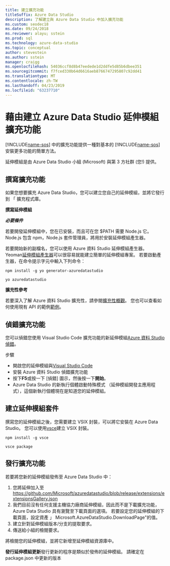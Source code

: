 ```yaml
---
title: 建立擴充功能
titleSuffix: Azure Data Studio
description: 了解建立與 Azure Data Studio 中加入擴充功能
ms.custom: seodec18
ms.date: 09/24/2018
ms.reviewer: alayu; sstein
ms.prod: sql
ms.technology: azure-data-studio
ms.topic: conceptual
author: stevestein
ms.author: sstein
manager: craigg
ms.openlocfilehash: 54036ccf8d8b47eedede1d2ddfe5d85b6dbee351
ms.sourcegitcommit: f7fced330b64d6616aeb8766747295807c92dd41
ms.translationtype: MT
ms.contentlocale: zh-TW
ms.lasthandoff: 04/23/2019
ms.locfileid: "63237710"
---
```

# <a name="extend-the-functionality-by-creating-azure-data-studio-extensions"></a>藉由建立 Azure Data Studio 延伸模組擴充功能

[!INCLUDE[name-sos](../includes/name-sos-short.md)] 中的擴充功能提供一種對基本的 [!INCLUDE[name-sos](../includes/name-sos-short.md)] 安裝更多功能的簡單方法。

延伸模組是由 Azure Data Studio 小組 (Microsoft) 與第 3 方社群 (您!) 提供。


## <a name="author-an-extension"></a>撰寫擴充功能

如果您想要擴充 Azure Data Studio，您可以建立您自己的延伸模組，並將它發行到 「 擴充程式庫。

**撰寫延伸模組**

***必要條件***

若要開發延伸模組中，您在已安裝，而且可在您 $PATH 需要 Node.js 它。 Node.js 包含 npm，Node.js 套件管理員，將用於安裝延伸模組產生器。

若要開始新的副檔名，您可以使用 Azure 資料 Studio 延伸模組產生器。 Yeoman[延伸模組產生器](https://www.npmjs.com/package/generator-azuredatastudio)可以很容易就能建立簡單的延伸模組專案。 若要啟動產生器，在命令提示字元中輸入下列命令：

`npm install -g yo generator-azuredatastudio`

`yo azuredatastudio`


**擴充性參考**

若要深入了解 Azure 資料 Studio 擴充性，請參閱[擴充性概觀](extensibility.md)。 您也可以查看如何使用現有 API 的範例[範例](https://github.com/Microsoft/azuredatastudio/tree/master/samples)。


## <a name="debug-an-extension"></a>偵錯擴充功能

您可以偵錯您使用 Visual Studio Code 擴充功能的新延伸模組[Azure 資料 Studio 偵錯](https://github.com/kevcunnane/sqlops-debug)。

步驟
- 開啟您的延伸模組與[Visual Studio Code](https://code.visualstudio.com/)
- 安裝 Azure 資料 Studio 偵錯擴充功能
- 按下**F5**或按一下 [偵錯] 圖示，然後按一下**開始**。
- Azure Data Studio 的新執行個體啟動特殊模式 （延伸模組開發主應用程式），這個新執行個體現在是知道您的延伸模組。


## <a name="create-an-extension-package"></a>建立延伸模組套件

撰寫您的延伸模組之後，您需要建立 VSIX 封裝，可以將它安裝在 Azure Data Studio。 您可以使用[vsce](https://github.com/Microsoft/vscode-vsce)建立 VSIX 封裝。

`npm install -g vsce`

`vsce package`


## <a name="publish-an-extension"></a>發行擴充功能

若要將您新的延伸模組發佈至 Azure Data Studio 中：

1. 您將延伸加入至 https://github.com/Microsoft/azuredatastudio/blob/release/extensions/extensionsGallery.json
2. 我們目前沒有任何支援主機協力廠商延伸模組，因此而不是下載擴充功能，Azure Data Studio 具有瀏覽至下載頁面的選項。 若要設定您的延伸模組的下載頁面，設定資產 」 Microsoft.AzureDataStudio.DownloadPage"的值。
3. 建立針對延伸模組版本/分支的提取要求。
4. 傳送給小組的檢閱要求。

將檢閱您的延伸模組，並將它新增至延伸模組資源庫中。

**發行延伸模組更新**發行更新的程序是類似於發佈的延伸模組。 請確定在 package.json 中更新的版本
